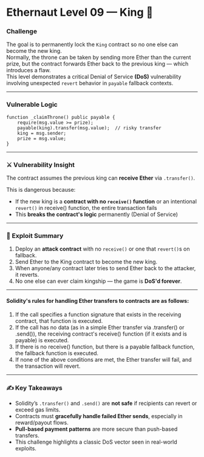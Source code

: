 # Ethernaut Level 09 — King 👑
### Challenge
The goal is to permanently lock the `King` contract so no one else can become the new king.  
Normally, the throne can be taken by sending more Ether than the current prize, but the contract forwards Ether back to the previous king — which introduces a flaw.  
This level demonstrates a critical Denial of Service **(DoS)** vulnerability involving unexpected `revert` behavior in `payable` fallback contexts.

---
### Vulnerable Logic
```solidity
function _claimThrone() public payable {
    require(msg.value >= prize);
    payable(king).transfer(msg.value);  // risky transfer
    king = msg.sender;
    prize = msg.value;
}
```
---
### ⚔️ Vulnerability Insight
The contract assumes the previous king can **receive Ether** via `.transfer()`.

This is dangerous because:
- If the new king is a **contract with no `receive()` function** or an intentional `revert()` in receive() function, the entire transaction fails
- This **breaks the contract's logic** permanently (Denial of Service)
---

### 🧨 Exploit Summary
1. Deploy an **attack contract** with no `receive()` or one that `revert()`s on fallback.
2. Send Ether to the King contract to become the new king.
3. When anyone/any contract later tries to send Ether back to the attacker, it reverts.
4. No one else can ever claim kingship — the game is **DoS'd forever**.

---
#### Solidity's rules for handling Ether transfers to contracts are as follows:
1. If the call specifies a function signature that exists in the receiving contract, that function is executed.
2. If the call has no data (as in a simple Ether transfer via .transfer() or .send()), the receiving contract's receive() function (if it exists and is payable) is executed.
3. If there is no receive() function, but there is a payable fallback function, the fallback function is executed.
4. If none of the above conditions are met, the Ether transfer will fail, and the transaction will revert.

---
### ✍️ Key Takeaways
- Solidity’s `.transfer()` and `.send()` are **not safe** if recipients can revert or exceed gas limits.
- Contracts must **gracefully handle failed Ether sends**, especially in reward/payout flows.
- **Pull-based payment patterns** are more secure than push-based transfers.
- This challenge highlights a classic DoS vector seen in real-world exploits.
